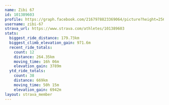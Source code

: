 ```yaml
---
name: Zibi 67
id: 101389603
profile: https://graph.facebook.com/2167978823369064/picture?height=256&width=256
username: zibi-67
strava_url: https://www.strava.com/athletes/101389603
stats:
  biggest_ride_distance: 179.73km
  biggest_climb_elevation_gain: 971.6m
  recent_ride_totals:
    count: 12
    distance: 264.35km
    moving_time: 16h 06m
    elevation_gain: 3789m
  ytd_ride_totals:
    count: 38
    distance: 669km
    moving_time: 50h 15m
    elevation_gain: 6942m
layout: strava_member
--- 
```

